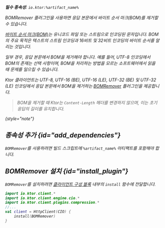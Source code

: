 [//]: # (title: BOM 제거)

<var name="artifact_name" value="ktor-client-bom-remover"/>
<primary-label ref="client-plugin"/>

<tldr>
<p>
<b>필수 종속성</b>: <code>io.ktor:%artifact_name%</code>
</p>
<var name="example_name" value="client-bom-remover"/>
<include from="lib.topic" element-id="download_example"/>
</tldr>

<link-summary>
BOMRemover 플러그인을 사용하면 응답 본문에서 바이트 순서 마크(BOM)를 제거할 수 있습니다.
</link-summary>

[바이트 순서 마크(BOM)](https://en.wikipedia.org/wiki/Byte_order_mark)는 유니코드 파일 또는 스트림으로 인코딩된 문자입니다. BOM의 주요 목적은 텍스트의 스트림 인코딩과 16비트 및 32비트 인코딩의 바이트 순서를 알리는 것입니다.

일부 경우, 응답 본문에서 BOM을 제거해야 합니다. 예를 들어, UTF-8 인코딩에서 BOM의 존재는 선택 사항이며, BOM을 처리하는 방법을 모르는 소프트웨어에서 읽을 때 문제를 일으킬 수 있습니다.

Ktor 클라이언트는 UTF-8, UTF-16 (BE), UTF-16 (LE), UTF-32 (BE) 및 UTF-32 (LE) 인코딩에서 응답 본문에서 BOM을 제거하는 [BOMRemover](https://api.ktor.io/ktor-client/ktor-client-plugins/ktor-client-bom-remover/io.ktor.client.plugins.bomremover/index.html) 플러그인을 제공합니다.

> BOM을 제거할 때 Ktor는 `Content-Length` 헤더를 변경하지 않으며, 이는 초기 응답의 길이를 유지합니다.
>
{style="note"}

## 종속성 추가 {id="add_dependencies"}

`BOMRemover`를 사용하려면 빌드 스크립트에 `%artifact_name%` 아티팩트를 포함해야 합니다.

<include from="lib.topic" element-id="add_ktor_artifact"/>
<include from="lib.topic" element-id="add_ktor_client_artifact_tip"/>

## BOMRemover 설치 {id="install_plugin"}

`BOMRemover`를 설치하려면 [클라이언트 구성 블록](client-create-and-configure.md#configure-client) 내부의 `install` 함수에 전달합니다.

```kotlin
import io.ktor.client.*
import io.ktor.client.engine.cio.*
import io.ktor.client.plugins.compression.*
//...
val client = HttpClient(CIO) {
    install(BOMRemover)
}